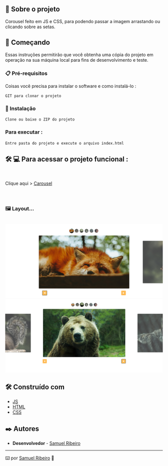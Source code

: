 

## 🚀 Sobre o projeto

Corousel feito em JS e CSS, para podendo passar a imagem arrastando ou clicando sobre as setas.

## 🚀 Começando
 
Essas instruções permitirão que você obtenha uma cópia do projeto em operação na sua máquina local para fins de desenvolvimento e teste.

### 📋 Pré-requisitos

Coisas você precisa para instalar o software e como instalá-lo :

```
GIT para clonar o projeto
```

### 🔧 Instalação

```
Clone ou baixe o ZIP do projeto
```

### Para executar :

```
Entre pasta do projeto e execute o arquivo index.html
```
## 🛠 💻 Para acessar o projeto funcional :

<br>


<p>

Clique aqui > [Carousel](https://carousel-com-js-samuelrrs.netlify.app/) 

<br>

<p>

## <h3> 🖼️ Layout... </h3>

<br>

 <img src="./assets/.github/slide1.png">
    <br>
 <img src="./assets/.github/slide2.png">
    <br>


## 🛠️ Construído com 

- [JS](https://developer.mozilla.org/pt-BR/docs/Web/JavaScript)
- [HTML](https://developer.mozilla.org/pt-BR/docs/Web/HTML)
- [CSS](https://www.w3schools.com/css/)



## ✒️ Autores

- **Desenvolvedor** - [Samuel Ribeiro](https://github.com/samuelrrs)

---

⌨️ por [Samuel Ribeiro](https://github.com/samuelrrs) 🚀

